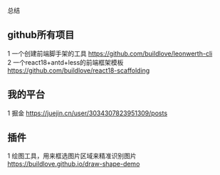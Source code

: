 总结

## github所有项目

1 一个创建前端脚手架的工具 https://github.com/buildlove/leonwerth-cli  
2 一个react18+antd+less的前端框架模板 https://github.com/buildlove/react18-scaffolding  


## 我的平台

1 掘金 https://juejin.cn/user/3034307823951309/posts  

## 插件

1 绘图工具，用来框选图片区域来精准识别图片 https://buildlove.github.io/draw-shape-demo  
